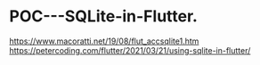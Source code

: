 # POC---SQLite-in-Flutter.
https://www.macoratti.net/19/08/flut_accsqlite1.htm
https://petercoding.com/flutter/2021/03/21/using-sqlite-in-flutter/
